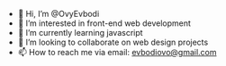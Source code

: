- 👋 Hi, I’m @OvyEvbodi
- 👀 I’m interested in front-end web development 
- 🌱 I’m currently learning javascript 
- 💞️ I’m looking to collaborate on web design projects
- 📫 How to reach me via email: evbodiovo@gmail.com

<!---
OvyEvbodi/OvyEvbodi is a ✨ special ✨ repository because its `README.md` (this file) appears on your GitHub profile.
You can click the Preview link to take a look at your changes.
--->
